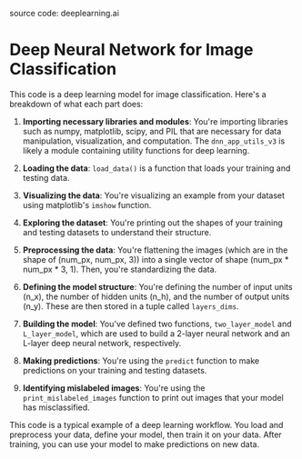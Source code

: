 source code: deeplearning.ai
# Deep Neural Network for Image Classification
This code is a deep learning model for image classification. Here's a breakdown of what each part does:

1. **Importing necessary libraries and modules**: You're importing libraries such as numpy, matplotlib, scipy, and PIL that are necessary for data manipulation, visualization, and computation. The `dnn_app_utils_v3` is likely a module containing utility functions for deep learning.

2. **Loading the data**: `load_data()` is a function that loads your training and testing data.

3. **Visualizing the data**: You're visualizing an example from your dataset using matplotlib's `imshow` function.

4. **Exploring the dataset**: You're printing out the shapes of your training and testing datasets to understand their structure.

5. **Preprocessing the data**: You're flattening the images (which are in the shape of (num_px, num_px, 3)) into a single vector of shape (num_px \* num_px \* 3, 1). Then, you're standardizing the data.

6. **Defining the model structure**: You're defining the number of input units (n_x), the number of hidden units (n_h), and the number of output units (n_y). These are then stored in a tuple called `layers_dims`.

7. **Building the model**: You've defined two functions, `two_layer_model` and `L_layer_model`, which are used to build a 2-layer neural network and an L-layer deep neural network, respectively.

8. **Making predictions**: You're using the `predict` function to make predictions on your training and testing datasets.

9. **Identifying mislabeled images**: You're using the `print_mislabeled_images` function to print out images that your model has misclassified.

This code is a typical example of a deep learning workflow. You load and preprocess your data, define your model, then train it on your data. After training, you can use your model to make predictions on new data.
